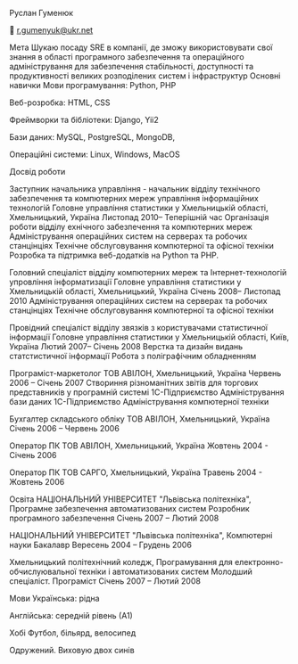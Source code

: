 Руслан Гуменюк


📧 r.gumenyuk@ukr.net


Мета
Шукаю посаду SRE в компанії, де зможу використовувати свої знання в області програмного забезпечення та операційного адміністрування для забезпечення стабільності, доступності та продуктивності великих розподілених систем і інфраструктур
Основні навички
Мови програмування: Python, PHP

Веб-розробка: HTML, CSS

Фреймворки та бібліотеки: Django, Yii2

Бази даних: MySQL, PostgreSQL, MongoDB, 

Операційні системи: Linux, Windows, MacOS

Досвід роботи

Заступник начальника управління - начальник відділу технічного забезпечення та компютерних мереж управління інформаційних технологій
Головне управління статистики у Хмельницькій області, Хмельницький, Україна
Листопад 2010– Теперішній час
Організація роботи відділу ехнічного забезпечення та компютерних мереж
Адміністрування операційних систем на серверах та робочих станцінціях
Технічне обслуговування компютерної та офісної техніки 
Розробка та підтримка веб-додатків на Python та PHP.

Головний спеціаліст відділу компютерних мереж та Інтернет-технологій упровління інформатизації
Головне управління статистики у Хмельницькій області, Хмельницький, Україна
Січень 2008– Листопад 2010
Адміністрування операційних систем на серверах та робочих станцінціях
Технічне обслуговування компютерної та офісної техніки

Провідний спеціаліст відділу звязків з користувачами статистичної інформації
Головне управління статистики у Хмельницькій області, Київ, Україна
Лютий 2007– Січень 2008
Верстка та дизайн видань статстистичної інформації
Робота з поліграфічним обладненням

Програміст-маркетолог
ТОВ АВІЛОН, Хмельницький, Україна
Червень 2006 – Січень 2007
Створиння різноманітних звітів для торгових представників у програмній системі 1С-Підприємство
Адміністрування бази даних 1С-Підприємство
Адміністрування компютерної техніки

Бухгалтер складського обліку
ТОВ АВІЛОН, Хмельницький, Україна
Січень 2006 – Червень 2006

Оператор ПК
ТОВ АВІЛОН, Хмельницький, Україна
Жовтень 2004 - Січень 2006

Оператор ПК
ТОВ САРГО, Хмельницький, Україна
Травень 2004 - Жовтень 2006


Освіта
НАЦІОНАЛЬНИЙ УНІВЕРСИТЕТ "Львівська політехніка", Програмне забезпечення автоматизованих систем
Розробник програмного забезпечення
Січень 2007 – Лютий 2008

НАЦІОНАЛЬНИЙ УНІВЕРСИТЕТ "Львівська політехніка", Компютерні науки
Бакалавр
Вересень 2004 – Грудень 2006

Хмельницький політехнічний коледж, Програмування для електронно-обчислуювальної техніки і автоматизованих систем
Молодший спеціаліст. Програміст
Січень 2007 – Лютий 2008

Мови
Українська: рідна

Англійська: середній рівень (А1)

Хобі
Футбол, більярд, велосипед

Одружений. Виховую двох синів

